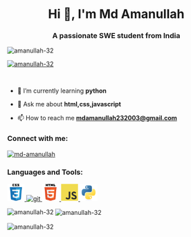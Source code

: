 <h1 align="center">Hi 👋, I'm Md Amanullah</h1>
<h3 align="center">A passionate SWE student from India</h3>

<p align="left"> <img src="https://komarev.com/ghpvc/?username=amanullah-32&label=Profile%20views&color=0e75b6&style=flat" alt="amanullah-32" /> </p>

<p align="left"> <a href="https://github.com/ryo-ma/github-profile-trophy"><img src="https://github-profile-trophy.vercel.app/?username=amanullah-32" alt="amanullah-32" /></a> </p>

<p align="left"> <a href="https://twitter.com/" target="blank"><img src="https://img.shields.io/twitter/follow/?logo=twitter&style=for-the-badge" alt="" /></a> </p>

- 🌱 I’m currently learning **python**

- 💬 Ask me about **html,css,javascript**

- 📫 How to reach me **mdamanullah232003@gmail.com**

<h3 align="left">Connect with me:</h3>
<p align="left">
<a href="https://linkedin.com/in/md-amanullah" target="blank"><img align="center" src="https://raw.githubusercontent.com/rahuldkjain/github-profile-readme-generator/master/src/images/icons/Social/linked-in-alt.svg" alt="md-amanullah" height="30" width="40" /></a>
</p>

<h3 align="left">Languages and Tools:</h3>
<p align="left"> <a href="https://www.w3schools.com/css/" target="_blank" rel="noreferrer"> <img src="https://raw.githubusercontent.com/devicons/devicon/master/icons/css3/css3-original-wordmark.svg" alt="css3" width="40" height="40"/> </a> <a href="https://git-scm.com/" target="_blank" rel="noreferrer"> <img src="https://www.vectorlogo.zone/logos/git-scm/git-scm-icon.svg" alt="git" width="40" height="40"/> </a> <a href="https://www.w3.org/html/" target="_blank" rel="noreferrer"> <img src="https://raw.githubusercontent.com/devicons/devicon/master/icons/html5/html5-original-wordmark.svg" alt="html5" width="40" height="40"/> </a> <a href="https://developer.mozilla.org/en-US/docs/Web/JavaScript" target="_blank" rel="noreferrer"> <img src="https://raw.githubusercontent.com/devicons/devicon/master/icons/javascript/javascript-original.svg" alt="javascript" width="40" height="40"/> </a> <a href="https://www.python.org" target="_blank" rel="noreferrer"> <img src="https://raw.githubusercontent.com/devicons/devicon/master/icons/python/python-original.svg" alt="python" width="40" height="40"/> </a> </p>

<p><img align="left" src="https://github-readme-stats.vercel.app/api/top-langs?username=amanullah-32&show_icons=true&locale=en&layout=compact" alt="amanullah-32" /></p>

<p>&nbsp;<img align="center" src="https://github-readme-stats.vercel.app/api?username=amanullah-32&show_icons=true&locale=en" alt="amanullah-32" /></p>

<p><img align="center" src="https://github-readme-streak-stats.herokuapp.com/?user=amanullah-32&" alt="amanullah-32" /></p>
